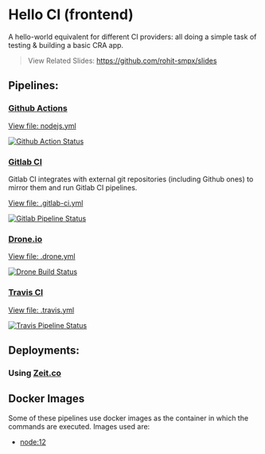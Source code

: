 # Hello CI (frontend)

A hello-world equivalent for different CI providers: all doing a simple task of testing & building a basic CRA app.

> View Related Slides: https://github.com/rohit-smpx/slides

## Pipelines:

### [Github Actions](https://github.com/features/actions)

[View file: nodejs.yml](.github/workflows/nodejs.yml)

[![Github Action Status](https://github.com/rohit-smpx/hello-ci-frontend/workflows/Node%20CI/badge.svg?branch=master)](https://github.com/rohit-smpx/hello-ci-frontend/actions?query=branch%3Amaster)

### [Gitlab CI](https://docs.gitlab.com/ee/ci/)

Gitlab CI integrates with external git repositories (including Github ones) to mirror them and run Gitlab CI pipelines.

[View file: .gitlab-ci.yml](.gitlab-ci.yml)

[![Gitlab Pipeline Status](https://gitlab.com/rohit.gohri/hello-ci-frontend/badges/master/pipeline.svg
)](https://gitlab.com/rohit.gohri/hello-ci-frontend/pipelines)

### [Drone.io](https://zeit.co/)

[View file: .drone.yml](.drone.yml)

[![Drone Build Status](https://cloud.drone.io/api/badges/rohit-smpx/hello-ci-frontend/status.svg)](https://cloud.drone.io/rohit-smpx/hello-ci-frontend)

### [Travis CI](https://travis-ci.com/)

[View file: .travis.yml](.travis.yml)

[![Travis Pipeline Status](https://travis-ci.org/rohit-smpx/hello-ci-frontend.svg?branch=master)](https://travis-ci.org/rohit-smpx/hello-ci-frontend)

## Deployments:

### Using [Zeit.co](https://zeit.co/)

## Docker Images

Some of these pipelines use docker images as the container in which the commands are executed. Images used are:

- [node:12](https://hub.docker.com/r/library/node/tags/)